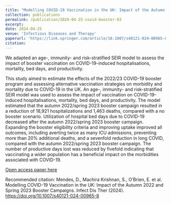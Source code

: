 ```yaml
---
title: "Modelling COVID-19 Vaccination in the UK: Impact of the Autumn 2022 and Spring 2023 Booster Campaigns"
collection: publications
permalink: /publication/2024-04-25-covid-booster-03
excerpt: 
date: 2024-04-25
venue: 'Infectious Diseases and Therapy'
paperurl: 'https://link.springer.com/article/10.1007/s40121-024-00965-8'
citation: 
---
```


We adapted an age-, immunity- and risk-stratified SEIR model to assess the impact of booster vaccination on COVID-19-induced hospitalisations, mortality, bed days, and productivity.

This study aimed to estimate the effects of the 2022/23 COVID-19 booster program and assessing alternative vaccination strategies on morbidity and mortality due to COVID-19 in the UK. An age-, immunity- and risk-stratified SEIR model was used to assess the impact of vaccination on COVID-19-induced hospitalisations, mortality, bed days, and productivity. The model estimated that the autumn 2022/spring 2023 booster campaign resulted in a reduction of 18,921 hospitalizations and 1,463 deaths, compared with a no booster scenario. Utilization of hospital bed days due to COVID-19 decreased after the autumn 2022/spring 2023 booster campaign. Expanding the booster eligibility criteria and improving uptake improved all outcomes, including averting twice as many ICU admissions, preventing more than 20% additional deaths, and a sevenfold reduction in long COVID, compared with the autumn 2022/spring 2023 booster campaign. The number of productive days lost was reduced by fivefold indicating that vaccinating a wider population has a beneficial impact on the morbidities associated with COVID-19.

[Open access paper here](https://doi.org/10.1007/s40121-024-00965-8)

Recommended citation: Mendes, D., Machira Krishnan, S., O’Brien, E. et al. Modelling COVID-19 Vaccination in the UK: Impact of the Autumn 2022 and Spring 2023 Booster Campaigns. Infect Dis Ther (2024). https://doi.org/10.1007/s40121-024-00965-8

